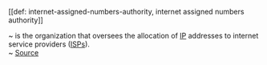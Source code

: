 [[def: internet-assigned-numbers-authority, internet assigned numbers authority]]

~ is the organization that oversees the allocation of [IP](https://www.techtarget.com/searchunifiedcommunications/definition/Internet-Protocol) addresses to internet service providers ([ISPs](https://www.techtarget.com/whatis/definition/ISP)).  
~ [Source](https://www.techtarget.com/whatis/definition/IANA-Internet-Assigned-Numbers-Authority)
